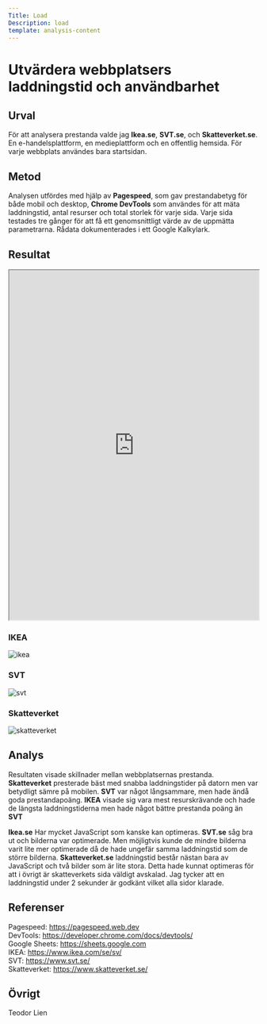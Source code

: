 ```yaml
---
Title: Load
Description: load
template: analysis-content
---
```


# Utvärdera webbplatsers laddningstid och användbarhet

## Urval  
För att analysera prestanda valde jag **Ikea.se**, **SVT.se**, och **Skatteverket.se**. En e-handelsplattform, en medieplattform och en offentlig hemsida. För varje webbplats användes bara startsidan.

## Metod  
Analysen utfördes med hjälp av **Pagespeed**, som gav prestandabetyg för både mobil och desktop, **Chrome DevTools** som användes för att mäta laddningstid, antal resurser och total storlek för varje sida. Varje sida testades tre gånger för att få ett genomsnittligt värde av de uppmätta parametrarna. Rådata dokumenterades i ett Google Kalkylark.

## Resultat
<iframe title="Load analysis" alt="google sheets" style="width: 100%; height: 705px;" src="https://docs.google.com/spreadsheets/d/e/2PACX-1vSQyoc8HKWwI-9fygXI2QvIH0qdfwoHXzOkX0DEZkfH2Ycpz1S9byeBN72IdDvAyQOqPjmuJXH2IP7E/pubhtml?widget=true&amp;headers=false">Load analysis</iframe>

### IKEA
![ikea](../image/ikea.png?width=600)

### SVT
![svt](../image/svt2.png?width=600)

### Skatteverket
![skatteverket](../image/skatteverket.png?width=600)

## Analys  
Resultaten visade skillnader mellan webbplatsernas prestanda. **Skatteverket** presterade bäst med snabba laddningstider på datorn men var betydligt sämre på mobilen. **SVT** var något långsammare, men hade ändå goda prestandapoäng. **IKEA** visade sig vara mest resurskrävande och hade de längsta laddningstiderna men hade något bättre prestanda poäng än **SVT**

**Ikea.se** Har mycket JavaScript som kanske kan optimeras. **SVT.se** såg bra ut och bilderna var optimerade. Men möjligtvis kunde de mindre bilderna varit lite mer optimerade då de hade ungefär samma laddningstid som de större bilderna. **Skatteverket.se** laddningstid består nästan bara av JavaScript och två bilder som är lite stora. Detta hade kunnat optimeras för att i övrigt är skatteverkets sida väldigt avskalad. Jag tycker att en laddningstid under 2 sekunder är godkänt vilket alla sidor klarade.

## Referenser  
Pagespeed: https://pagespeed.web.dev    
DevTools: https://developer.chrome.com/docs/devtools/   
Google Sheets: https://sheets.google.com    
IKEA: https://www.ikea.com/se/sv/   
SVT: https://www.svt.se/    
Skatteverket: https://www.skatteverket.se/

## Övrigt

Teodor Lien